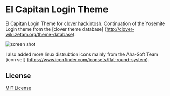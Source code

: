 # El Capitan Login Theme

El Capitan Login Theme for [clover hackintosh](http://sourceforge.net/projects/cloverefiboot/).  Continuation of the Yosemite Login theme from the [clover theme database] (http://clover-wiki.zetam.org/theme-database).

![screen shot](https://raw.githubusercontent.com/jrnewell/el-capitan-login/master/screenshot.png)

I also added more linux distrubtion icons mainly from the Aha-Soft Team [icon set] (https://www.iconfinder.com/iconsets/flat-round-system).

## License

[MIT License](http://en.wikipedia.org/wiki/MIT_License)
